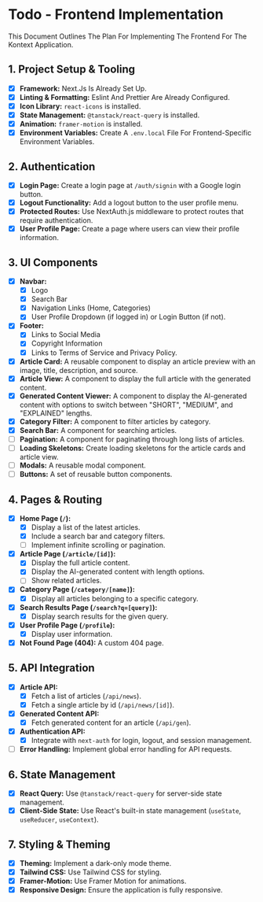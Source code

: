 # Todo - Frontend Implementation

This Document Outlines The Plan For Implementing The Frontend For The Kontext Application.

## 1. Project Setup & Tooling

- [x] **Framework:** Next.Js Is Already Set Up.
- [x] **Linting & Formatting:** Eslint And Prettier Are Already Configured.
- [x] **Icon Library:** `react-icons` is installed.
- [x] **State Management:** `@tanstack/react-query` is installed.
- [x] **Animation:** `framer-motion` is installed.
- [x] **Environment Variables:** Create A `.env.local` File For Frontend-Specific Environment Variables.

## 2. Authentication

- [x] **Login Page:** Create a login page at `/auth/signin` with a Google login button.
- [x] **Logout Functionality:** Add a logout button to the user profile menu.
- [x] **Protected Routes:** Use NextAuth.js middleware to protect routes that require authentication.
- [x] **User Profile Page:** Create a page where users can view their profile information.

## 3. UI Components

- [x] **Navbar:**
    - [x] Logo
    - [x] Search Bar
    - [x] Navigation Links (Home, Categories)
    - [x] User Profile Dropdown (if logged in) or Login Button (if not).
- [x] **Footer:**
    - [x] Links to Social Media
    - [x] Copyright Information
    - [x] Links to Terms of Service and Privacy Policy.
- [x] **Article Card:** A reusable component to display an article preview with an image, title, description, and source.
- [x] **Article View:** A component to display the full article with the generated content.
- [x] **Generated Content Viewer:** A component to display the AI-generated content with options to switch between "SHORT", "MEDIUM", and "EXPLAINED" lengths.
- [x] **Category Filter:** A component to filter articles by category.
- [x] **Search Bar:** A component for searching articles.
- [ ] **Pagination:** A component for paginating through long lists of articles.
- [ ] **Loading Skeletons:** Create loading skeletons for the article cards and article view.
- [ ] **Modals:** A reusable modal component.
- [ ] **Buttons:** A set of reusable button components.

## 4. Pages & Routing

- [x] **Home Page (`/`):**
    - [x] Display a list of the latest articles.
    - [x] Include a search bar and category filters.
    - [ ] Implement infinite scrolling or pagination.
- [x] **Article Page (`/article/[id]`):**
    - [x] Display the full article content.
    - [x] Display the AI-generated content with length options.
    - [ ] Show related articles.
- [x] **Category Page (`/category/[name]`):**
    - [x] Display all articles belonging to a specific category.
- [x] **Search Results Page (`/search?q=[query]`):**
    - [x] Display search results for the given query.
- [x] **User Profile Page (`/profile`):**
    - [x] Display user information.
- [x] **Not Found Page (404):** A custom 404 page.

## 5. API Integration

- [x] **Article API:**
    - [x] Fetch a list of articles (`/api/news`).
    - [x] Fetch a single article by id (`/api/news/[id]`).
- [x] **Generated Content API:**
    - [x] Fetch generated content for an article (`/api/gen`).
- [x] **Authentication API:**
    - [x] Integrate with `next-auth` for login, logout, and session management.
- [ ] **Error Handling:** Implement global error handling for API requests.

## 6. State Management

- [x] **React Query:** Use `@tanstack/react-query` for server-side state management.
- [x] **Client-Side State:** Use React's built-in state management (`useState`, `useReducer`, `useContext`).

## 7. Styling & Theming

- [x] **Theming:** Implement a dark-only mode theme.
- [x] **Tailwind CSS:** Use Tailwind CSS for styling.
- [x] **Framer-Motion:** Use Framer Motion for animations.
- [x] **Responsive Design:** Ensure the application is fully responsive.
